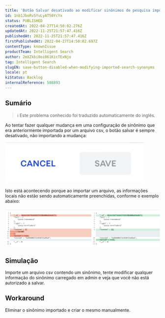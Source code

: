 ```yaml
---
title: 'Botão Salvar desativado ao modificar sinônimos de pesquisa importados'
id: 1nb1JboRv5YuLyAT50YcYx
status: PUBLISHED
createdAt: 2022-04-27T14:50:02.276Z
updatedAt: 2022-11-25T21:57:47.416Z
publishedAt: 2022-11-25T21:57:47.416Z
firstPublishedAt: 2022-04-27T14:50:02.697Z
contentType: knownIssue
productTeam: Intelligent Search
author: 2mXZkbi0oi061KicTExNjo
tag: Intelligent Search
slugEN: save-button-disabled-when-modifying-imported-search-synonyms
locale: pt
kiStatus: Backlog
internalReference: 508893
---
```


## Sumário

>ℹ️ Este problema conhecido foi traduzido automaticamente do inglês.


Ao tentar fazer qualquer mudança em uma configuração de sinônimo que era anteriormente importada por um arquivo csv, o botão salvar é sempre desativado, não importando a mudança:

 ![](https://raw.githubusercontent.com/vtexdocs/help-center-content/refs/heads/main/docs/pt/known-issues/Intelligent%20Search/botao-salvar-desativado-ao-modificar-sinonimos-de-pesquisa-importados_1.png)

Isto está acontecendo porque ao importar um arquivo, as informações locais não estão sendo automaticamente preenchidas, conforme o exemplo abaixo:

 ![](https://raw.githubusercontent.com/vtexdocs/help-center-content/refs/heads/main/docs/pt/known-issues/Intelligent%20Search/botao-salvar-desativado-ao-modificar-sinonimos-de-pesquisa-importados_2.png)



## Simulação


Importe um arquivo csv contendo um sinônimo, tente modificar qualquer informação do sinônimo carregado em admin e veja que você não está autorizado a salvar.



## Workaround


Eliminar o sinônimo importado e criar o mesmo manualmente.

